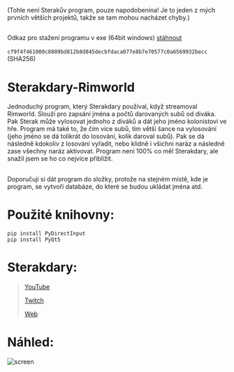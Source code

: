 (Tohle není Sterakův program, pouze napodobenina! Je to jeden z mých prvních větších projektů, takže se tam mohou nacházet chyby.)

##

Odkaz pro stažení programu v exe (64bit windows) [stáhnout](https://github.com/RxiPland/Sterakdary-Rimworld/releases/download/v1.0/program.exe)
<br/>
<br/>
`cf9f4f461000c8809bd812b8d845decbfdaca077e8b7e70577c0a6569932becc` (SHA256)
##

# Sterakdary-Rimworld
Jednoduchý program, který Sterakdary používal, když streamoval Rimworld. Slouží pro zapsání jména a počtů darovaných subů od diváka. Pak Sterak může vylosovat jednoho z diváků a dát jeho jméno kolonistovi ve hře. Program má také to, že čím více subů, tím větší šance na vylosování (jeho jméno se dá tolikrát do losování, kolik daroval subů). Pak se dá následně kdokoliv z losování vyřadit, nebo klidně i všichni naráz a následně zase všechny naráz aktivovat. Program není 100% co měl Sterakdary, ale snažil jsem se ho co nejvíce přiblížit.

##
Doporučuji si dát program do složky, protože na stejném místě, kde je program, se vytvoří databáze, do které se budou ukládat jména atd.
##

# Použité knihovny:
```
pip install PyDirectInput
pip install PyQt5
```

# Sterakdary:

> [YouTube](https://www.youtube.com/c/TenSterakdary/)
> 
> [Twitch](https://www.twitch.tv/tensterakdary/)
> 
> [Web](https://sterakdary.eu/)
>



# Náhled:

![screen](https://user-images.githubusercontent.com/82058894/142740582-bca6c879-474e-47f0-bf33-dd449c5b4782.png)
